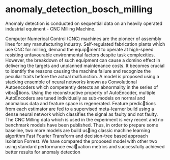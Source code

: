 # anomaly_detection_bosch_milling
Anomaly detection is conducted on sequential data on an heavily operated industrial equiment - CNC Milling Machine. 

Computer Numerical Control (CNC) machines are the pioneer of assembly lines for any manufacturing industry. Self-regulated
fabrication plants which use CNC for milling, demand the equipment to operate at high-speed resisting unfavourable environmental
factors despite task complexities. However, the breakdown of such
equipment can cause a domino effect in delivering the targets and
unplanned maintenance costs. It becomes crucial to identify the
reasons causing the machine failure and recognize the peculiar traits
before the actual malfunction. A model is proposed using a stacking
ensemble of neural networks known as Convolutional Autoencoders
which competently detects an abnormality in the series of vibrations. Using the reconstructive property of AutoEncoder, multiple
AutoEncoders are tuned individually as sub-models on normal and
anomalous data and feature space is regenerated. Feature predictions from each estimator are fed to a supervised meta-learner build
using a dense neural network which classifies the signal as faulty and
not faulty. The CNC Milling data which is used in the experiment is
very recent and no benchmark models have been published. Thus,
in order to prepare some baseline, two more models are build using classic machine learning algorithm Fast Fourier Transform and
decision-tree based approach Isolation Forrest. We have compared
the proposed model with other two using standard performance evaluation metrics and successfully achieved better results for anomaly
detection
